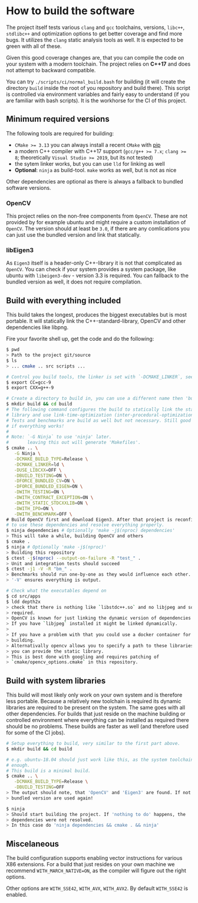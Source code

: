 # How to build the software

The project itself tests various `clang` and `gcc` toolchains, versions,
`libc++`, `stdlibc++` and optimization options to get better coverage and find
more bugs.
It utilizes the `clang` static analysis tools as well. It is expected to be
green with all of these.

Given this good coverage changes are, that you can compile the code on your
system with a modern toolchain. The project relies on **C++17** and does not
attempt to backward compatible.

You can try `./scripts/ci/normal_build.bash` for building (it will create the
directory `build` inside the root of you repository and build there).
This script is controlled via environment variables and fairly easy to
understand (if you are familiar with bash scripts).
It is the workhorse for the CI of this project.

## Minimum required versions

The following tools are required for building:

- `CMake >= 3.13` you can always install a recent `CMake` with
  [pip](https://pypi.org/project/cmake/)
- a modern C++ compiler with C++17 support (`gcc/g++ >= 7.x`; `clang >= 8`;
  theoretically `Visual Studio >= 2019`, but its not tested)
- the sytem linker works, but you can use `lld` for linking as well
- **Optional**: `ninja` as build-tool. `make` works as well, but is not as nice

Other dependencies are optional as there is always a fallback to bundled
software versions.

### OpenCV

This project relies on the non-free components from `OpenCV`. These are not
provided by for example ubuntu and might require a custom installation of
`OpenCV`.
The version should at least be `3.0`, if there are any comlications you can
just use the bundled version and link that statically.

### libEigen3

As `Eigen3` itself is a header-only C++-library it is not that complicated as
`OpenCV`. You can check if your system provides a system package, like ubuntu
with `libeigen3-dev` - version 3.3 is required.
You can fallback to the bundled version as well, it does not require
compilation.

## Build with everything included

This build takes the longest, produces the biggest executables but is most
portable. It will statically link the C++-standard-library, OpenCV and other
dependencies like libpng.

Fire your favorite shell up, get the code and do the following:

```bash
$ pwd
> Path to the project git/source
$ ls
> ... cmake .. src scripts ...

# Control you build tools, the linker is set with `-DCMAKE_LINKER`, see below
$ export CC=gcc-9
$ export CXX=g++-9

# Create a directory to build in, you can use a different name then 'build'
$ mkdir build && cd build
# The following command configures the build to statically link the standard
# library and use link-time-optimization (inter-procedural-optimization = ipo).
# Tests and benchmarks are build as well but not necessary. Still good to know
# if everything works!
#
# Note: `-G Ninja` to use 'ninja' later.
#       leaving this out will generate 'Makefiles'.
$ cmake .. \
   -G Ninja \
   -DCMAKE_BUILD_TYPE=Release \
   -DCMAKE_LINKER=ld \
   -DUSE_LIBCXX=OFF \
   -DBUILD_TESTING=ON \
   -DFORCE_BUNDLED_CV=ON \
   -DFORCE_BUNDLED_EIGEN=ON \
   -DWITH_TESTING=ON \
   -DWITH_CONTRACT_EXCEPTION=ON \
   -DWITH_STATIC_STDCXXLIB=ON \
   -DWITH_IPO=ON \
   -DWITH_BENCHMARK=OFF \
# Build OpenCV first and download Eigen3. After that project is reconfigured
# to use these dependencies and resolve everything properly.
$ ninja dependencies # Optionally 'make -j$(nproc) dependencies'
> This will take a while, building OpenCV and others
$ cmake .
$ ninja # Optionally 'make -j$(nproc)'
> Building this repository
$ ctest -j$(nproc) --output-on-failure -R "test_" .
> Unit and integration tests should succeed
$ ctest -j1 -V -R "bm_" .
> Benchmarks should run one-by-one as they would influence each other.
> '-V' ensures everything is output.

# Check what the executables depend on
$ cd src/apps
$ ldd depth2x
> check that there is nothing like `libstdc++.so` and no libjpeg and so on
> required.
> OpenCV is known for just linking the dynamic version of dependencies.
> If you have `libjpeg` installed it might be linked dynamically.
>
> If you have a problem with that you could use a docker container for
> building.
> Alternativally opencv allows you to specify a path to these libraries where
> you can provide the static library.
> This is best done with googling and requires patching of
> `cmake/opencv_options.cmake` in this repository.
```

## Build with system libraries

This build will most likely only work on your own system and is therefore less
portable.
Because a relatively new toolchain is required its dynamic libraries are
required to be present on the system. The same goes with all other
dependencies.
For builds that just reside on the machine building or controlled environment
where everything can be installed as required there should be no problems.
These builds are faster as well (and therefore used for some of the CI jobs).

```bash
# Setup everything to build, very similar to the first part above.
$ mkdir build && cd build

# e.g. ubuntu-18.04 should just work like this, as the system toolchain is new
# enough.
# This build is a minimal build.
$ cmake .. \
   -DCMAKE_BUILD_TYPE=Release \
   -DBUILD_TESTING=OFF
> The output should note, that 'OpenCV' and 'Eigen3' are found. If not the
> bundled version are used again!

$ ninja
> Should start building the project. If 'nothing to do' happens, the
> dependencies were not resolved.
> In this case do 'ninja dependencies && cmake . && ninja'
```

## Miscelaneous

The build configuration supports enabling vector instructions for various
X86 extensions. For a build that just resides on your own machine we recommend
`WITH_MARCH_NATIVE=ON`, as the compiler will figure out the right options.

Other options are `WITH_SSE42`, `WITH_AVX`, `WITH_AVX2`.
By default `WITH_SSE42` is enabled.
